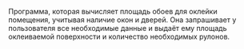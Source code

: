 Программа, которая вычисляет площадь обоев для оклейки помещения, учитывая наличие окон и дверей. Она запрашивает у пользователя все необходимые данные и выдаёт ему площадь оклеиваемой поверхности и количество необходимых рулонов.
